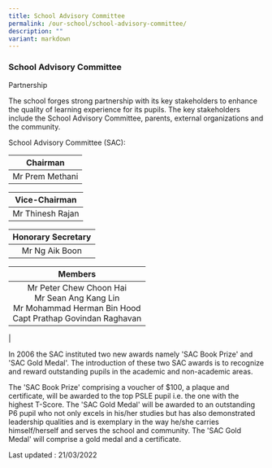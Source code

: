 ```yaml
---
title: School Advisory Committee
permalink: /our-school/school-advisory-committee/
description: ""
variant: markdown
---
```

### School Advisory Committee

Partnership
 
The school forges strong partnership with its key stakeholders to enhance the quality of learning experience for its pupils. The key stakeholders include the School Advisory Committee, parents, external organizations and the community.
 
School Advisory Committee (SAC):

| Chairman |
|:---:|
| Mr Prem Methani |

| Vice-Chairman |
|:---:|
| Mr Thinesh Rajan |

| Honorary Secretary |
|:---:|
| Mr Ng Aik Boon |

| Members |
|:---:|
| Mr Peter Chew Choon Hai<br> Mr Sean Ang Kang Lin <br> Mr Mohammad Herman Bin Hood <br> Capt Prathap Govindan Raghavan
|


In 2006 the SAC instituted two new awards namely 'SAC Book Prize' and 'SAC Gold Medal'. The introduction of these two SAC awards is to recognize and reward outstanding pupils in the academic and non-academic areas.
 
The 'SAC Book Prize' comprising a voucher of $100, a plaque and certificate, will be awarded to the top PSLE pupil i.e. the one with the highest T-Score. The 'SAC Gold Medal' will be awarded to an outstanding P6 pupil who not only excels in his/her studies but has also demonstrated leadership qualities and is exemplary in the way he/she carries himself/herself and serves the school and community. The 'SAC Gold Medal' will comprise a gold medal and a certificate.

Last updated : 21/03/2022